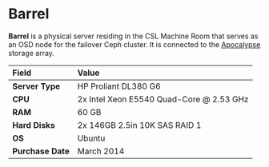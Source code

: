 # Barrel

**Barrel** is a physical server residing in the CSL Machine Room that serves as an OSD node for the failover Ceph cluster.  It is connected to the [Apocalypse](apocalypse.md) storage array.

| **Field** | Value |
| :--- | :--- |
| **Server Type** | HP Proliant DL380 G6 |
| **CPU** | 2x Intel Xeon E5540 Quad-Core @ 2.53 GHz |
| **RAM** | 60 GB |
| **Hard Disks** | 2x 146GB 2.5in 10K SAS RAID 1 |
| **OS** | Ubuntu |
| **Purchase Date** | March 2014 |

